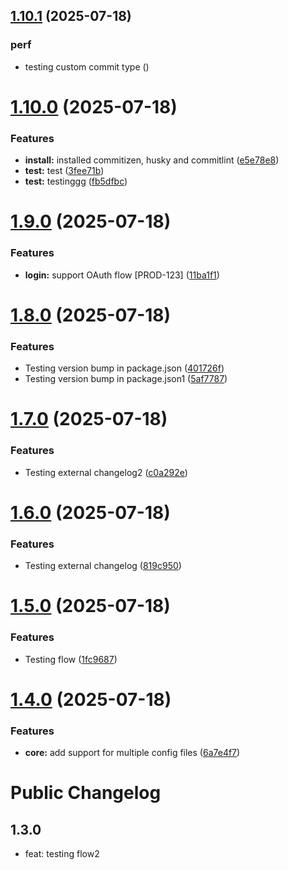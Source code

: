 ## [1.10.1](https://github.com/harshalBhawsar30/semantic-release-test/compare/v1.10.0...v1.10.1) (2025-07-18)


### perf

* testing custom commit type ([](https://github.com/harshalBhawsar30/semantic-release-test/commit/374231ef3be9316b771a26f3d0194916c72a4c9c))

# [1.10.0](https://github.com/harshalBhawsar30/semantic-release-test/compare/v1.9.0...v1.10.0) (2025-07-18)


### Features

* **install:** installed commitizen, husky and commitlint ([e5e78e8](https://github.com/harshalBhawsar30/semantic-release-test/commit/e5e78e83600132cae34aa448e3aef9be32fdee76))
* **test:** test ([3fee71b](https://github.com/harshalBhawsar30/semantic-release-test/commit/3fee71be7438e3a46a910426f0db0f79a314210d))
* **test:** testinggg ([fb5dfbc](https://github.com/harshalBhawsar30/semantic-release-test/commit/fb5dfbcc0c912f71463f871a4e8a47b841340ca2))

# [1.9.0](https://github.com/harshalBhawsar30/semantic-release-test/compare/v1.8.0...v1.9.0) (2025-07-18)


### Features

* **login:** support OAuth flow [PROD-123] ([11ba1f1](https://github.com/harshalBhawsar30/semantic-release-test/commit/11ba1f15aadaac78878ac6663841c6dd1771960a))

# [1.8.0](https://github.com/harshalBhawsar30/semantic-release-test/compare/v1.7.0...v1.8.0) (2025-07-18)


### Features

* Testing version bump in package.json ([401726f](https://github.com/harshalBhawsar30/semantic-release-test/commit/401726f09c4bf2cecf168e62fd1b666d90ed7498))
* Testing version bump in package.json1 ([5af7787](https://github.com/harshalBhawsar30/semantic-release-test/commit/5af7787b7cec7bb4959aed04a6a469188dc02971))

# [1.7.0](https://github.com/harshalBhawsar30/semantic-release-test/compare/v1.6.0...v1.7.0) (2025-07-18)


### Features

* Testing external changelog2 ([c0a292e](https://github.com/harshalBhawsar30/semantic-release-test/commit/c0a292ed8be2c3b882d39e5b8394774c311b6b71))

# [1.6.0](https://github.com/harshalBhawsar30/semantic-release-test/compare/v1.5.0...v1.6.0) (2025-07-18)


### Features

* Testing external changelog ([819c950](https://github.com/harshalBhawsar30/semantic-release-test/commit/819c950518a38eca116a34668c67349b6ac8f7e2))

# [1.5.0](https://github.com/harshalBhawsar30/semantic-release-test/compare/v1.4.0...v1.5.0) (2025-07-18)


### Features

* Testing flow ([1fc9687](https://github.com/harshalBhawsar30/semantic-release-test/commit/1fc9687e11855616dc2f4e8e200dec8ac981663d))

# [1.4.0](https://github.com/harshalBhawsar30/semantic-release-test/compare/v1.3.0...v1.4.0) (2025-07-18)


### Features

* **core:** add support for multiple config files ([6a7e4f7](https://github.com/harshalBhawsar30/semantic-release-test/commit/6a7e4f7bcebd7c223784351671fc9d88c0e5f6aa))

# Public Changelog

## 1.3.0

- feat: testing flow2
